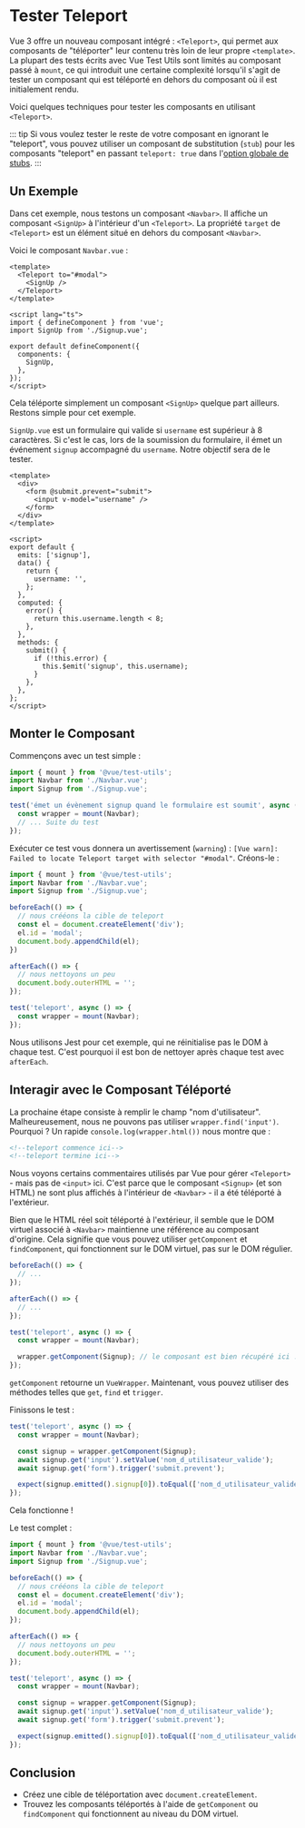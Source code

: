 # Tester Teleport

Vue 3 offre un nouveau composant intégré : `<Teleport>`, qui permet aux composants de "téléporter" leur contenu très loin de leur propre `<template>`. La plupart des tests écrits avec Vue Test Utils sont limités au composant passé à `mount`, ce qui introduit une certaine complexité lorsqu'il s'agit de tester un composant qui est téléporté en dehors du composant où il est initialement rendu.

Voici quelques techniques pour tester les composants en utilisant `<Teleport>`.

::: tip
Si vous voulez tester le reste de votre composant en ignorant le "teleport", vous pouvez utiliser un composant de substitution (`stub`) pour les composants "teleport" en passant `teleport: true` dans l'[option globale de stubs](../../api/#global-stubs).
:::

## Un Exemple

Dans cet exemple, nous testons un composant `<Navbar>`. Il affiche un composant `<SignUp>` à l'intérieur d'un `<Teleport>`. La propriété `target` de `<Teleport>` est un élément situé en dehors du composant `<Navbar>`.

Voici le composant `Navbar.vue` :

```vue
<template>
  <Teleport to="#modal">
    <SignUp />
  </Teleport>
</template>

<script lang="ts">
import { defineComponent } from 'vue';
import SignUp from './Signup.vue';

export default defineComponent({
  components: {
    SignUp,
  },
});
</script>
```

Cela téléporte simplement un composant `<SignUp>` quelque part ailleurs. Restons simple pour cet exemple.

`SignUp.vue` est un formulaire qui valide si `username` est supérieur à 8 caractères. Si c'est le cas, lors de la soumission du formulaire, il émet un événement `signup` accompagné du `username`. Notre objectif sera de le tester.

```vue
<template>
  <div>
    <form @submit.prevent="submit">
      <input v-model="username" />
    </form>
  </div>
</template>

<script>
export default {
  emits: ['signup'],
  data() {
    return {
      username: '',
    };
  },
  computed: {
    error() {
      return this.username.length < 8;
    },
  },
  methods: {
    submit() {
      if (!this.error) {
        this.$emit('signup', this.username);
      }
    },
  },
};
</script>
```

## Monter le Composant

Commençons avec un test simple :

```ts
import { mount } from '@vue/test-utils';
import Navbar from './Navbar.vue';
import Signup from './Signup.vue';

test('émet un évènement signup quand le formulaire est soumit', async () => {
  const wrapper = mount(Navbar);
  // ... Suite du test
});
```

Exécuter ce test vous donnera un avertissement (`warning`) : `[Vue warn]: Failed to locate Teleport target with selector "#modal"`. Créons-le :

```ts {5-15}
import { mount } from '@vue/test-utils';
import Navbar from './Navbar.vue';
import Signup from './Signup.vue';

beforeEach(() => {
  // nous crééons la cible de teleport
  const el = document.createElement('div');
  el.id = 'modal';
  document.body.appendChild(el);
})

afterEach(() => {
  // nous nettoyons un peu
  document.body.outerHTML = '';
});

test('teleport', async () => {
  const wrapper = mount(Navbar);
});
```

Nous utilisons Jest pour cet exemple, qui ne réinitialise pas le DOM à chaque test. C'est pourquoi il est bon de nettoyer après chaque test avec `afterEach`.

## Interagir avec le Composant Téléporté

La prochaine étape consiste à remplir le champ "nom d'utilisateur". Malheureusement, nous ne pouvons pas utiliser `wrapper.find('input')`. Pourquoi ? Un rapide `console.log(wrapper.html())` nous montre que :

```html
<!--teleport commence ici-->
<!--teleport termine ici-->
```

Nous voyons certains commentaires utilisés par Vue pour gérer `<Teleport>` - mais pas de `<input>` ici. C'est parce que le composant `<Signup>` (et son HTML) ne sont plus affichés à l'intérieur de `<Navbar>` - il a été téléporté à l'extérieur.

Bien que le HTML réel soit téléporté à l'extérieur, il semble que le DOM virtuel associé à `<Navbar>` maintienne une référence au composant d'origine. Cela signifie que vous pouvez utiliser `getComponent` et `findComponent`, qui fonctionnent sur le DOM virtuel, pas sur le DOM régulier.

```ts {12}
beforeEach(() => {
  // ...
});

afterEach(() => {
  // ...
});

test('teleport', async () => {
  const wrapper = mount(Navbar);

  wrapper.getComponent(Signup); // le composant est bien récupéré ici !
});
```

`getComponent` retourne un `VueWrapper`. Maintenant, vous pouvez utiliser des méthodes telles que `get`, `find` et `trigger`.

Finissons le test :

```ts {4-8}
test('teleport', async () => {
  const wrapper = mount(Navbar);

  const signup = wrapper.getComponent(Signup);
  await signup.get('input').setValue('nom_d_utilisateur_valide');
  await signup.get('form').trigger('submit.prevent');

  expect(signup.emitted().signup[0]).toEqual(['nom_d_utilisateur_valide']);
});
```

Cela fonctionne !

Le test complet :

```ts
import { mount } from '@vue/test-utils';
import Navbar from './Navbar.vue';
import Signup from './Signup.vue';

beforeEach(() => {
  // nous crééons la cible de teleport
  const el = document.createElement('div');
  el.id = 'modal';
  document.body.appendChild(el);
});

afterEach(() => {
  // nous nettoyons un peu
  document.body.outerHTML = '';
});

test('teleport', async () => {
  const wrapper = mount(Navbar);

  const signup = wrapper.getComponent(Signup);
  await signup.get('input').setValue('nom_d_utilisateur_valide');
  await signup.get('form').trigger('submit.prevent');

  expect(signup.emitted().signup[0]).toEqual(['nom_d_utilisateur_valide']);
});
```

## Conclusion

- Créez une cible de téléportation avec `document.createElement`.
- Trouvez les composants téléportés à l'aide de `getComponent` ou `findComponent` qui fonctionnent au niveau du DOM virtuel.
